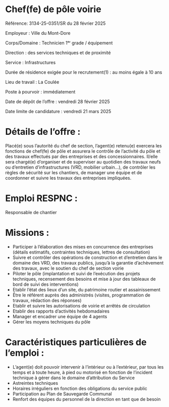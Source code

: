 # Chef(fe) de pôle voirie

Référence: 3134-25-0351/SR du 28 février 2025

Employeur : Ville du Mont-Dore

Corps/Domaine : Technicien 1ᵉʳ grade / équipement

Direction : des services techniques et de proximité

Service : Infrastructures

Durée de résidence exigée pour le recrutement(1) : au moins égale à 10 ans

Lieu de travail : La Coulée

Poste à pourvoir : immédiatement

Date de dépôt de l’offre : vendredi 28 février 2025

Date limite de candidature : vendredi 21 mars 2025

# Détails de l’offre :

Placé(e) sous l’autorité du chef de section, l’agent(e) retenu(e) exercera les fonctions de chef(fe) de pôle et assurera le contrôle de l’activité du pôle et des travaux effectués par des entreprises et des concessionnaires. Il/elle sera chargé(e) d’organiser et de superviser au quotidien des travaux neufs ou d’entretien d’infrastructures (VRD, mobilier urbain…), de contrôler les règles de sécurité sur les chantiers, de manager une équipe et de coordonner et suivre les travaux des entreprises impliquées.

# Emploi RESPNC :

Responsable de chantier

# Missions :

- Participer à l’élaboration des mises en concurrence des entreprises (détails estimatifs, contraintes techniques, lettres de consultation)
- Suivre et contrôler des opérations de construction et d’entretien dans le domaine des VRD, des travaux publics, jusqu’à la garantie d’achèvement des travaux, avec le soutien du chef de section voirie
- Piloter le pôle (implantation et suivi de l’exécution des projets techniques, recensement des besoins et mise à jour des tableaux de bord de suivi des interventions)
- Etablir l’état des lieux d’un site, du patrimoine routier et assainissement
- Être le référent auprès des administrés (visites, programmation de travaux, rédaction des réponses)
- Etablir et suivre les autorisations de voirie et arrêtés de circulation
- Etablir des rapports d’activités hebdomadaires
- Manager et encadrer une équipe de 4 agents
- Gérer les moyens techniques du pôle

# Caractéristiques particulières de l’emploi :

- L’agent(e) doit pouvoir intervenir à l’intérieur ou à l’extérieur, par tous les temps et à toute heure, à pied ou motorisé en fonction de l’incident technique à gérer dans le domaine d’attribution du Service
- Astreintes techniques
- Horaires irréguliers en fonction des obligations du service public
- Participation au Plan de Sauvegarde Communal
- Renfort des équipes du personnel de la direction en tant que de besoin